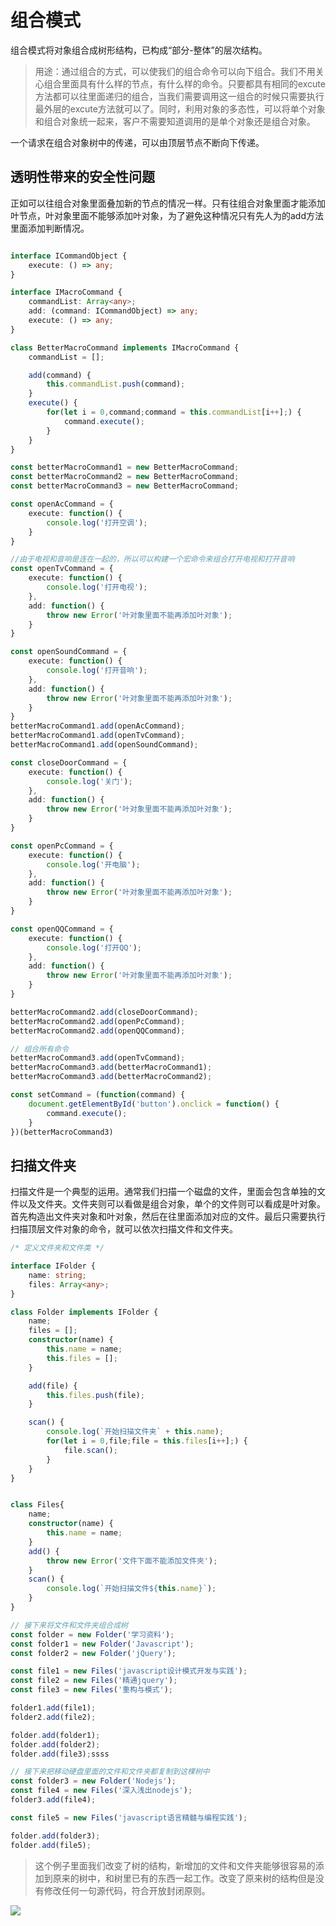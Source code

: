 # 组合模式
组合模式将对象组合成树形结构，已构成“部分-整体”的层次结构。
> 用途：通过组合的方式，可以使我们的组合命令可以向下组合。我们不用关心组合里面具有什么样的节点，有什么样的命令。只要都具有相同的excute方法都可以往里面递归的组合，当我们需要调用这一组合的时候只需要执行最外层的excute方法就可以了。同时，利用对象的多态性，可以将单个对象和组合对象统一起来，客户不需要知道调用的是单个对象还是组合对象。

一个请求在组合对象树中的传递，可以由顶层节点不断向下传递。

## 透明性带来的安全性问题
正如可以往组合对象里面叠加新的节点的情况一样。只有往组合对象里面才能添加叶节点，叶对象里面不能够添加叶对象，为了避免这种情况只有先人为的add方法里面添加判断情况。

```typescript

interface ICommandObject {
    execute: () => any;
}

interface IMacroCommand {
    commandList: Array<any>;
    add: (command: ICommandObject) => any;
    execute: () => any;
}

class BetterMacroCommand implements IMacroCommand {
    commandList = [];

    add(command) {
        this.commandList.push(command);
    }
    execute() {
        for(let i = 0,command;command = this.commandList[i++];) {
            command.execute();
        }
    } 
}

const betterMacroCommand1 = new BetterMacroCommand;
const betterMacroCommand2 = new BetterMacroCommand;
const betterMacroCommand3 = new BetterMacroCommand;

const openAcCommand = {
    execute: function() {
        console.log('打开空调');
    }
}

//由于电视和音响是连在一起的，所以可以构建一个宏命令来组合打开电视和打开音响
const openTvCommand = {
    execute: function() {
        console.log('打开电视');
    },
    add: function() {
        throw new Error('叶对象里面不能再添加叶对象');
    }
}

const openSoundCommand = {
    execute: function() {
        console.log('打开音响');
    },
    add: function() {
        throw new Error('叶对象里面不能再添加叶对象');
    }
}
betterMacroCommand1.add(openAcCommand);
betterMacroCommand1.add(openTvCommand);
betterMacroCommand1.add(openSoundCommand);

const closeDoorCommand = {
    execute: function() {
        console.log('关门');
    },
    add: function() {
        throw new Error('叶对象里面不能再添加叶对象');
    }
}

const openPcCommand = {
    execute: function() {
        console.log('开电脑');
    },
    add: function() {
        throw new Error('叶对象里面不能再添加叶对象');
    }
}

const openQQCommand = {
    execute: function() {
        console.log('打开QQ');
    },
    add: function() {
        throw new Error('叶对象里面不能再添加叶对象');
    }
}

betterMacroCommand2.add(closeDoorCommand);
betterMacroCommand2.add(openPcCommand);
betterMacroCommand2.add(openQQCommand);

// 组合所有命令
betterMacroCommand3.add(openTvCommand);
betterMacroCommand3.add(betterMacroCommand1);
betterMacroCommand3.add(betterMacroCommand2);

const setCommand = (function(command) {
    document.getElementById('button').onclick = function() {
        command.execute();
    }
})(betterMacroCommand3)
```

## 扫描文件夹
扫描文件是一个典型的运用。通常我们扫描一个磁盘的文件，里面会包含单独的文件以及文件夹。文件夹则可以看做是组合对象，单个的文件则可以看成是叶对象。首先构造出文件夹对象和叶对象，然后在往里面添加对应的文件。最后只需要执行扫描顶层文件对象的命令，就可以依次扫描文件和文件夹。
```typescript
/* 定义文件夹和文件类 */

interface IFolder {
    name: string;
    files: Array<any>;
}

class Folder implements IFolder {
    name;
    files = [];
    constructor(name) {
        this.name = name;
        this.files = [];
    }

    add(file) {
        this.files.push(file);
    }

    scan() {
        console.log(`开始扫描文件夹` + this.name);
        for(let i = 0,file;file = this.files[i++];) {
            file.scan();
        }
    }
}


class Files{
    name;
    constructor(name) {
        this.name = name;
    }
    add() {
        throw new Error('文件下面不能添加文件夾');
    }
    scan() {
        console.log(`开始扫描文件${this.name}`);
    }
}

// 接下来将文件和文件夹组合成树
const folder = new Folder('学习资料');
const folder1 = new Folder('Javascript');
const folder2 = new Folder('jQuery');

const file1 = new Files('javascript设计模式开发与实践');
const file2 = new Files('精通jquery');
const file3 = new Files('重构与模式');

folder1.add(file1);
folder2.add(file2);

folder.add(folder1);
folder.add(folder2);
folder.add(file3);ssss

// 接下来把移动硬盘里面的文件和文件夹都复制到这棵树中
const folder3 = new Folder('Nodejs');
const file4 = new Files('深入浅出nodejs');
folder3.add(file4);

const file5 = new Files('javascript语言精髓与编程实践');

folder.add(folder3);
folder.add(file5);
```
> 这个例子里面我们改变了树的结构，新增加的文件和文件夹能够很容易的添加到原来的树中，和树里已有的东西一起工作。改变了原来树的结构但是没有修改任何一句源代码，符合开放封闭原则。

<img src='./images/组合模式.png' />




